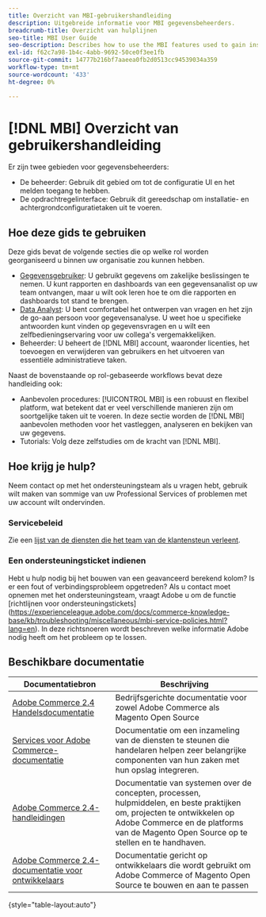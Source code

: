 ```yaml
---
title: Overzicht van MBI-gebruikershandleiding
description: Uitgebreide informatie voor MBI gegevensbeheerders.
breadcrumb-title: Overzicht van hulplijnen
seo-title: MBI User Guide
seo-description: Describes how to use the MBI features used to gain insights from Adobe Commerce or Magento Open Source data.
exl-id: f62c7a98-1b4c-4abb-9692-50ce0f3ee1fb
source-git-commit: 14777b216bf7aaeea0fb2d0513cc94539034a359
workflow-type: tm+mt
source-wordcount: '433'
ht-degree: 0%

---
```


# [!DNL MBI] Overzicht van gebruikershandleiding

Er zijn twee gebieden voor gegevensbeheerders:

- De beheerder: Gebruik dit gebied om tot de configuratie UI en het melden toegang te hebben.
- De opdrachtregelinterface: Gebruik dit gereedschap om installatie- en achtergrondconfiguratietaken uit te voeren.

## Hoe deze gids te gebruiken

Deze gids bevat de volgende secties die op welke rol worden georganiseerd u binnen uw organisatie zou kunnen hebben.

- [Gegevensgebruiker](data-user.md): U gebruikt gegevens om zakelijke beslissingen te nemen. U kunt rapporten en dashboards van een gegevensanalist op uw team ontvangen, maar u wilt ook leren hoe te om die rapporten en dashboards tot stand te brengen.
- [Data Analyst](data-analyst.md): U bent comfortabel het ontwerpen van vragen en het zijn de go-aan persoon voor gegevensanalyse. U weet hoe u specifieke antwoorden kunt vinden op gegevensvragen en u wilt een zelfbedieningservaring voor uw collega&#39;s vergemakkelijken.
- Beheerder: U beheert de [!DNL MBI] account, waaronder licenties, het toevoegen en verwijderen van gebruikers en het uitvoeren van essentiële administratieve taken.

Naast de bovenstaande op rol-gebaseerde workflows bevat deze handleiding ook:

- Aanbevolen procedures: [!UICONTROL MBI] is een robuust en flexibel platform, wat betekent dat er veel verschillende manieren zijn om soortgelijke taken uit te voeren. In deze sectie worden de [!DNL MBI] aanbevolen methoden voor het vastleggen, analyseren en bekijken van uw gegevens.
- Tutorials: Volg deze zelfstudies om de kracht van [!DNL MBI].

## Hoe krijg je hulp?

Neem contact op met het ondersteuningsteam als u vragen hebt, gebruik wilt maken van sommige van uw Professional Services of problemen met uw account wilt ondervinden.

### Servicebeleid

Zie een [lijst van de diensten die het team van de klantensteun verleent](https://experienceleague.adobe.com/docs/commerce-knowledge-base/kb/troubleshooting/miscellaneous/mbi-service-policies.html?lang=en).

### Een ondersteuningsticket indienen

Hebt u hulp nodig bij het bouwen van een geavanceerd berekend kolom? Is er een fout of verbindingsprobleem opgetreden? Als u contact moet opnemen met het ondersteuningsteam, vraagt Adobe u om de functie [richtlijnen voor ondersteuningstickets] (https://experienceleague.adobe.com/docs/commerce-knowledge-base/kb/troubleshooting/miscellaneous/mbi-service-policies.html?lang=en). In deze richtsnoeren wordt beschreven welke informatie Adobe nodig heeft om het probleem op te lossen.

## Beschikbare documentatie

| Documentatiebron | Beschrijving |
|----------------------- | ----------- |
| [Adobe Commerce 2.4 Handelsdocumentatie](https://experienceleague.adobe.com/docs/commerce-admin/user-guides/home.html) | Bedrijfsgerichte documentatie voor zowel Adobe Commerce als Magento Open Source |
| [Services voor Adobe Commerce-documentatie](https://experienceleague.adobe.com/docs/commerce-merchant-services/user-guides/home.html) | Documentatie om een inzameling van de diensten te steunen die handelaren helpen zeer belangrijke componenten van hun zaken met hun opslag integreren. |
| [Adobe Commerce 2.4-handleidingen](https://experienceleague.adobe.com/docs/commerce-operations/operational-guides/home.html) | Documentatie van systemen over de concepten, processen, hulpmiddelen, en beste praktijken om, projecten te ontwikkelen op Adobe Commerce en de platforms van de Magento Open Source op te stellen en te handhaven. |
| [Adobe Commerce 2.4-documentatie voor ontwikkelaars](https://developer.adobe.com/commerce/) | Documentatie gericht op ontwikkelaars die wordt gebruikt om Adobe Commerce of Magento Open Source te bouwen en aan te passen |

{style="table-layout:auto"}
